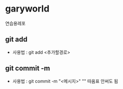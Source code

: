 # garyworld
연습용레포

## git add

- 사용법 : git add <추가할경로>
## git commit -m
- 사용법 : git commit -m "<메시지>"
    "" 따옴표 안써도 됨